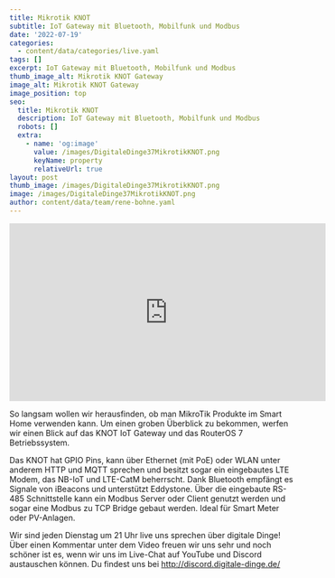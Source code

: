 ```yaml
---
title: Mikrotik KNOT
subtitle: IoT Gateway mit Bluetooth, Mobilfunk und Modbus
date: '2022-07-19'
categories:
  - content/data/categories/live.yaml
tags: []
excerpt: IoT Gateway mit Bluetooth, Mobilfunk und Modbus
thumb_image_alt: Mikrotik KNOT Gateway
image_alt: Mikrotik KNOT Gateway
image_position: top
seo:
  title: Mikrotik KNOT
  description: IoT Gateway mit Bluetooth, Mobilfunk und Modbus
  robots: []
  extra:
    - name: 'og:image'
      value: /images/DigitaleDinge37MikrotikKNOT.png
      keyName: property
      relativeUrl: true
layout: post
thumb_image: /images/DigitaleDinge37MikrotikKNOT.png
image: /images/DigitaleDinge37MikrotikKNOT.png
author: content/data/team/rene-bohne.yaml
---
```

<iframe width="560" height="315"
src="https://www.youtube.com/embed/xCBlGao5wBs?modestbranding=1"
frameborder="0" allow="accelerometer; autoplay; encrypted-media;
gyroscope; picture-in-picture" allowfullscreen>\\\</iframe>

So langsam wollen wir herausfinden, ob man MikroTik Produkte im Smart Home verwenden kann. Um einen groben Überblick zu bekommen, werfen wir einen Blick auf das KNOT IoT Gateway und das RouterOS 7 Betriebssystem. 

Das KNOT hat GPIO Pins, kann über Ethernet (mit PoE) oder WLAN unter anderem HTTP und MQTT sprechen und besitzt sogar ein eingebautes LTE Modem, das NB-IoT und LTE-CatM beherrscht. Dank Bluetooth empfängt es Signale von iBeacons und unterstützt Eddystone. Über die eingebaute RS-485 Schnittstelle kann ein Modbus Server oder Client genutzt werden und sogar eine Modbus zu TCP Bridge gebaut werden. Ideal für Smart Meter oder PV-Anlagen.

Wir sind jeden Dienstag um 21 Uhr live uns sprechen über digitale Dinge! Über einen Kommentar unter dem Video freuen wir uns sehr und noch schöner ist es, wenn wir uns im Live-Chat auf YouTube und Discord austauschen können. Du findest uns bei http://discord.digitale-dinge.de/
